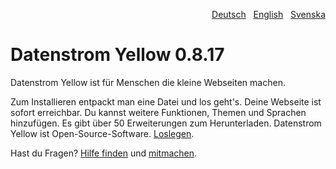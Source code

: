 <p align="right"><a href="README-de.md">Deutsch</a> &nbsp; <a href="README.md">English</a> &nbsp; <a href="README-sv.md">Svenska</a></p>

# Datenstrom Yellow 0.8.17

Datenstrom Yellow ist für Menschen die kleine Webseiten machen.

Zum Installieren entpackt man eine Datei und los geht's. Deine Webseite ist sofort erreichbar. Du kannst weitere Funktionen, Themen und Sprachen hinzufügen. Es gibt über 50 Erweiterungen zum Herunterladen. Datenstrom Yellow ist Open-Source-Software. [Loslegen](https://datenstrom.se/de/yellow/help/how-to-get-started).

Hast du Fragen? [Hilfe finden](https://datenstrom.se/de/yellow/help/) und [mitmachen](https://datenstrom.se/de/yellow/help/contributing-guidelines).
